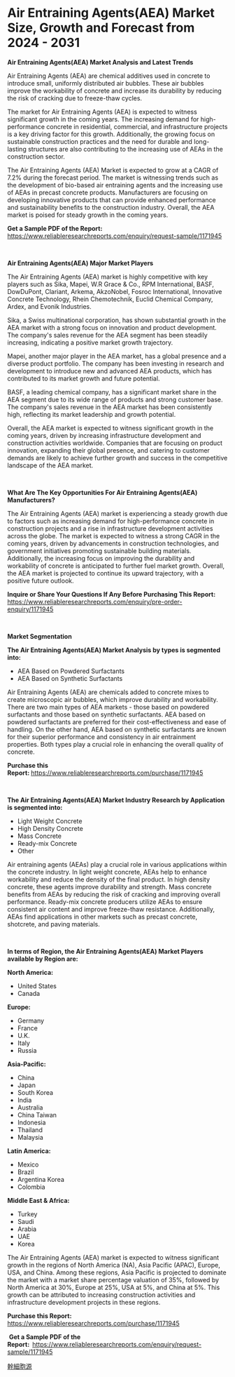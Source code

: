<p><h1>Air Entraining Agents(AEA) Market Size, Growth and Forecast from 2024 - 2031</h1></p><p><strong>Air Entraining Agents(AEA) Market Analysis and Latest Trends</strong></p>
<p><p>Air Entraining Agents (AEA) are chemical additives used in concrete to introduce small, uniformly distributed air bubbles. These air bubbles improve the workability of concrete and increase its durability by reducing the risk of cracking due to freeze-thaw cycles.</p><p>The market for Air Entraining Agents (AEA) is expected to witness significant growth in the coming years. The increasing demand for high-performance concrete in residential, commercial, and infrastructure projects is a key driving factor for this growth. Additionally, the growing focus on sustainable construction practices and the need for durable and long-lasting structures are also contributing to the increasing use of AEAs in the construction sector.</p><p>The Air Entraining Agents (AEA) Market is expected to grow at a CAGR of 7.2% during the forecast period. The market is witnessing trends such as the development of bio-based air entraining agents and the increasing use of AEAs in precast concrete products. Manufacturers are focusing on developing innovative products that can provide enhanced performance and sustainability benefits to the construction industry. Overall, the AEA market is poised for steady growth in the coming years.</p></p>
<p><strong>Get a Sample PDF of the Report:&nbsp;</strong> <a href="https://www.reliableresearchreports.com/enquiry/request-sample/1171945">https://www.reliableresearchreports.com/enquiry/request-sample/1171945</a></p>
<p>&nbsp;</p>
<p><strong>Air Entraining Agents(AEA) Major Market Players</strong></p>
<p><p>The Air Entraining Agents (AEA) market is highly competitive with key players such as Sika, Mapei, W.R Grace & Co., RPM International, BASF, DowDuPont, Clariant, Arkema, AkzoNobel, Fosroc International, Innovative Concrete Technology, Rhein Chemotechnik, Euclid Chemical Company, Ardex, and Evonik Industries.</p><p>Sika, a Swiss multinational corporation, has shown substantial growth in the AEA market with a strong focus on innovation and product development. The company's sales revenue for the AEA segment has been steadily increasing, indicating a positive market growth trajectory.</p><p>Mapei, another major player in the AEA market, has a global presence and a diverse product portfolio. The company has been investing in research and development to introduce new and advanced AEA products, which has contributed to its market growth and future potential.</p><p>BASF, a leading chemical company, has a significant market share in the AEA segment due to its wide range of products and strong customer base. The company's sales revenue in the AEA market has been consistently high, reflecting its market leadership and growth potential.</p><p>Overall, the AEA market is expected to witness significant growth in the coming years, driven by increasing infrastructure development and construction activities worldwide. Companies that are focusing on product innovation, expanding their global presence, and catering to customer demands are likely to achieve further growth and success in the competitive landscape of the AEA market.</p></p>
<p>&nbsp;</p>
<p><strong>What Are The Key Opportunities For Air Entraining Agents(AEA) Manufacturers?</strong></p>
<p><p>The Air Entraining Agents (AEA) market is experiencing a steady growth due to factors such as increasing demand for high-performance concrete in construction projects and a rise in infrastructure development activities across the globe. The market is expected to witness a strong CAGR in the coming years, driven by advancements in construction technologies, and government initiatives promoting sustainable building materials. Additionally, the increasing focus on improving the durability and workability of concrete is anticipated to further fuel market growth. Overall, the AEA market is projected to continue its upward trajectory, with a positive future outlook.</p></p>
<p><strong>Inquire or Share Your Questions If Any Before Purchasing This Report:</strong> <a href="https://www.reliableresearchreports.com/enquiry/pre-order-enquiry/1171945">https://www.reliableresearchreports.com/enquiry/pre-order-enquiry/1171945</a></p>
<p>&nbsp;</p>
<p><strong>Market Segmentation</strong></p>
<p><strong>The Air Entraining Agents(AEA) Market Analysis by types is segmented into:</strong></p>
<p><ul><li>AEA Based on Powdered Surfactants</li><li>AEA Based on Synthetic Surfactants</li></ul></p>
<p><p>Air Entraining Agents (AEA) are chemicals added to concrete mixes to create microscopic air bubbles, which improve durability and workability. There are two main types of AEA markets - those based on powdered surfactants and those based on synthetic surfactants. AEA based on powdered surfactants are preferred for their cost-effectiveness and ease of handling. On the other hand, AEA based on synthetic surfactants are known for their superior performance and consistency in air entrainment properties. Both types play a crucial role in enhancing the overall quality of concrete.</p></p>
<p><strong>Purchase this Report:&nbsp;</strong><a href="https://www.reliableresearchreports.com/purchase/1171945">https://www.reliableresearchreports.com/purchase/1171945</a></p>
<p>&nbsp;</p>
<p><strong>The Air Entraining Agents(AEA) Market Industry Research by Application is segmented into:</strong></p>
<p><ul><li>Light Weight Concrete</li><li>High Density Concrete</li><li>Mass Concrete</li><li>Ready-mix Concrete</li><li>Other</li></ul></p>
<p><p>Air entraining agents (AEAs) play a crucial role in various applications within the concrete industry. In light weight concrete, AEAs help to enhance workability and reduce the density of the final product. In high density concrete, these agents improve durability and strength. Mass concrete benefits from AEAs by reducing the risk of cracking and improving overall performance. Ready-mix concrete producers utilize AEAs to ensure consistent air content and improve freeze-thaw resistance. Additionally, AEAs find applications in other markets such as precast concrete, shotcrete, and paving materials.</p></p>
<p>&nbsp;</p>
<p><strong>In terms of Region, the Air Entraining Agents(AEA) Market Players available by Region are:</strong></p>
<p>
    <p> <strong> North America: </strong>
        <ul>
            <li>United States</li>
            <li>Canada</li>
        </ul>
        </p> 
    <p> <strong> Europe: </strong>
        <ul>
            <li>Germany</li>
            <li>France</li>
            <li>U.K.</li>
            <li>Italy</li>
            <li>Russia</li>
        </ul>
        </p> 
    <p> <strong> Asia-Pacific: </strong>
        <ul>
            <li>China</li>
            <li>Japan</li>
            <li>South Korea</li>
            <li>India</li>
            <li>Australia</li>
            <li>China Taiwan</li>
            <li>Indonesia</li>
            <li>Thailand</li>
            <li>Malaysia</li>
        </ul>
        </p> 
    <p> <strong> Latin America: </strong>
        <ul>
            <li>Mexico</li>
            <li>Brazil</li>
            <li>Argentina Korea</li>
            <li>Colombia</li>
        </ul>
        </p> 
    <p> <strong> Middle East & Africa: </strong>
        <ul>
            <li>Turkey</li>
            <li>Saudi</li>
            <li>Arabia</li>
            <li>UAE</li>
            <li>Korea</li>
        </ul>
    </p>
    </p>
<p><p>The Air Entraining Agents (AEA) market is expected to witness significant growth in the regions of North America (NA), Asia Pacific (APAC), Europe, USA, and China. Among these regions, Asia Pacific is projected to dominate the market with a market share percentage valuation of 35%, followed by North America at 30%, Europe at 25%, USA at 5%, and China at 5%. This growth can be attributed to increasing construction activities and infrastructure development projects in these regions.</p></p>
<p><strong>Purchase this Report: </strong><a href="https://www.reliableresearchreports.com/purchase/1171945">https://www.reliableresearchreports.com/purchase/1171945</a></p>
<p>&nbsp;<strong>Get a Sample PDF of the Report:&nbsp;&nbsp;</strong><a href="https://www.reliableresearchreports.com/enquiry/request-sample/1171945">https://www.reliableresearchreports.com/enquiry/request-sample/1171945</a></p>
<p><strong></strong></p>
<p><p><a href="https://github.com/ppmazlotr77499/Market-Research-Report-List-1/blob/main/9251487584.md">幹細胞源</a></p></p>
